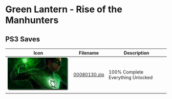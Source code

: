 # Green Lantern - Rise of the Manhunters

## PS3 Saves

| Icon | Filename | Description |
|------|----------|-------------|
| ![Green Lantern - Rise of the Manhunters](ICON0.PNG) | [00080130.zip](00080130.zip) | 100% Complete Everything Unlocked |
